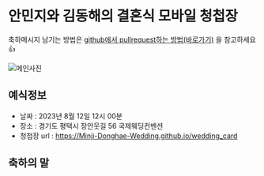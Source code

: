 # 안민지와 김동해의 결혼식 모바일 청첩장

축하메시지 남기는 방법은 [github에서 pullrequest하는 방법(바로가기)](https://wayhome25.github.io/git/2017/07/08/git-first-pull-request-story/) 을 참고하세요 👍

![메인사진](https://github.com/Minji-Donghae-Wedding/Minji-Donghae-Wedding.github.io/raw/master/docs/images/pic22222222.jpeg)

## 예식정보

* 날짜 : 2023년 8월 12일 12시 00분
* 장소 : 경기도 평택시 장안웃길 56 국제웨딩컨벤션
* 청첩장 url : https://Minji-Donghae-Wedding.github.io/wedding_card

## 축하의 말

